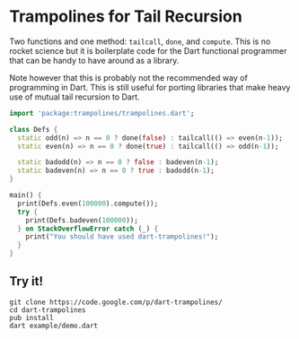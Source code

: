 # Trampolines for Tail Recursion

Two functions and one method: `tailcall`, `done`, and `compute`. This is no
rocket science but it is boilerplate code for the Dart functional programmer
that can be handy to have around as a library.

Note however that this is probably not the recommended way of programming in
Dart. This is still useful for porting libraries that make heavy use of mutual
tail recursion to Dart.

```dart
import 'package:trampolines/trampolines.dart';

class Defs {
  static odd(n) => n == 0 ? done(false) : tailcall(() => even(n-1));
  static even(n) => n == 0 ? done(true) : tailcall(() => odd(n-1));

  static badodd(n) => n == 0 ? false : badeven(n-1);
  static badeven(n) => n == 0 ? true : badodd(n-1);
}

main() {
  print(Defs.even(100000).compute());
  try {
    print(Defs.badeven(100000));
  } on StackOverflowError catch (_) {
    print("You should have used dart-trampolines!");
  }
}
```

## Try it!

```
git clone https://code.google.com/p/dart-trampolines/
cd dart-trampolines
pub install
dart example/demo.dart
```

